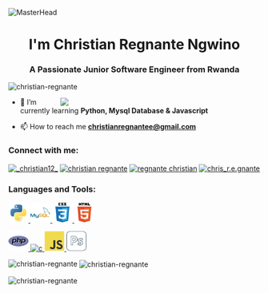 ![MasterHead](https://camo.githubusercontent.com/48ec00ed4c84e771db4a1db90b56352923a8d644452a32b434d68e97006c9337/68747470733a2f2f63686b736b696c6c732e636f6d2f77702d636f6e74656e742f75706c6f6164732f323032302f30342f504e432d416e696d617465642d42616e6e6572732e676966)
<h1 align="center">I'm Christian Regnante Ngwino</h1>
<h3 align="center">A Passionate Junior Software Engineer from Rwanda</h3>

<p align="left"> <img src="https://komarev.com/ghpvc/?username=christian-regnante&label=Profile%20views&color=0e75b6&style=flat" alt="christian-regnante" /> </p>
<img src="https://cdn.dribbble.com/users/1162077/screenshots/3848914/programmer.gif" width="400" height="" align="right">

- 🌱 I’m currently learning **Python, Mysql Database & Javascript**

- 📫 How to reach me **christianregnantee@gmail.com**


<h3 align="left">Connect with me:</h3>
<p align="left">
<a href="https://twitter.com/_christian12_" target="blank"><img align="center" src="https://raw.githubusercontent.com/rahuldkjain/github-profile-readme-generator/master/src/images/icons/Social/twitter.svg" alt="_christian12_" height="30" width="40" /></a>
<a href="https://linkedin.com/in/christian-regnante-8b1648287" target="blank"><img align="center" src="https://raw.githubusercontent.com/rahuldkjain/github-profile-readme-generator/master/src/images/icons/Social/linked-in-alt.svg" alt="christian regnante" height="30" width="40" /></a>
<a href="https://fb.com/regnante christian" target="blank"><img align="center" src="https://raw.githubusercontent.com/rahuldkjain/github-profile-readme-generator/master/src/images/icons/Social/facebook.svg" alt="regnante christian" height="30" width="40" /></a>
<a href="https://instagram.com/chris_r.e.gnante" target="blank"><img align="center" src="https://raw.githubusercontent.com/rahuldkjain/github-profile-readme-generator/master/src/images/icons/Social/instagram.svg" alt="chris_r.e.gnante" height="30" width="40" /></a>
</p>

<h3 align="left">Languages and Tools:</h3>
<p align="left"> <a href="https://www.python.org" target="_blank" rel="noreferrer"> <img src="https://raw.githubusercontent.com/devicons/devicon/master/icons/python/python-original.svg" alt="python" width="40" height="40"/> </a> <a href="https://www.mysql.com/" target="_blank" rel="noreferrer"> <img src="https://raw.githubusercontent.com/devicons/devicon/master/icons/mysql/mysql-original-wordmark.svg" alt="mysql" width="40" height="40"/> </a> <a href="https://www.w3schools.com/css/" target="_blank" rel="noreferrer"> <img src="https://raw.githubusercontent.com/devicons/devicon/master/icons/css3/css3-original-wordmark.svg" alt="css3" width="40" height="40"/> </a> <a href="https://www.w3.org/html/" target="_blank" rel="noreferrer"> <img src="https://raw.githubusercontent.com/devicons/devicon/master/icons/html5/html5-original-wordmark.svg" alt="html5" width="40" height="40"/> </a>

  <a href="https://www.php.net" target="_blank" rel="noreferrer"> <img src="https://raw.githubusercontent.com/devicons/devicon/master/icons/php/php-original.svg" alt="php" width="40" height="40"/> </a>
  <a href="https://www.linux.com/" target="_blank" rel="noreferrer"> <img src="https://static.cdnlogo.com/logos/l/11/linux.svg" alt="c" width="40" height="40"/> </a> <a href="https://developer.mozilla.org/en-US/docs/Web/JavaScript" target="_blank" rel="noreferrer"> <img src="https://raw.githubusercontent.com/devicons/devicon/master/icons/javascript/javascript-original.svg" alt="javascript" width="40" height="40"/> </a> <a href="https://www.photoshop.com/en" target="_blank" rel="noreferrer"> <img src="https://raw.githubusercontent.com/devicons/devicon/master/icons/photoshop/photoshop-line.svg" alt="photoshop" width="40" height="40"/> </a> </p>

<p><img align="left" src="https://github-readme-stats.vercel.app/api/top-langs?username=christian-regnante&show_icons=true&locale=en&layout=compact" alt="christian-regnante" /></p>

<p>&nbsp;<img align="center" src="https://github-readme-stats.vercel.app/api?username=christian-regnante&show_icons=true&locale=en" alt="christian-regnante" /></p>

<p><img align="center" src="https://github-readme-streak-stats.herokuapp.com/?user=christian-regnante&" alt="christian-regnante" /></p>
